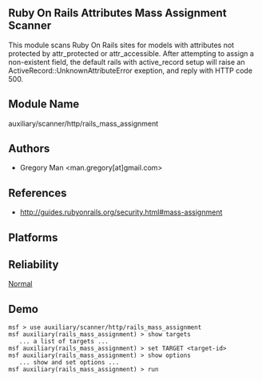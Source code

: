 ## Ruby On Rails Attributes Mass Assignment Scanner

This module scans Ruby On Rails sites for models with 
attributes not protected by attr_protected or 
attr_accessible. After attempting to assign a non-existent 
field, the default rails with active_record setup will raise 
an ActiveRecord::UnknownAttributeError exeption, and reply 
with HTTP code 500.


## Module Name
auxiliary/scanner/http/rails_mass_assignment

## Authors
* Gregory Man <man.gregory[at]gmail.com>


## References
* http://guides.rubyonrails.org/security.html#mass-assignment




## Platforms


## Reliability
[Normal](https://github.com/rapid7/metasploit-framework/wiki/Exploit-Ranking)

## Demo

```
msf > use auxiliary/scanner/http/rails_mass_assignment
msf auxiliary(rails_mass_assignment) > show targets
   ... a list of targets ...
msf auxiliary(rails_mass_assignment) > set TARGET <target-id>
msf auxiliary(rails_mass_assignment) > show options
   ... show and set options ...
msf auxiliary(rails_mass_assignment) > run
```
    
    